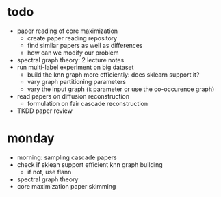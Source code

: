 # todo

- paper reading of core maximization
  - create paper reading repository
  - find similar papers as well as differences
  - how can we modify our problem 
- spectral graph theory: 2 lecture notes
- run multi-label experiment on big dataset
  - build the knn graph more efficiently: does sklearn support it?
  - vary graph partitioning parameters
  - vary the input graph (`k` parameter or use the co-occurence graph)
- read papers on diffusion reconstruction
  - formulation on fair cascade reconstruction
- TKDD paper review

# monday

- morning: sampling cascade papers
- check if sklean support efficient knn graph building
  - if not, use flann
- spectral graph theory
- core maximization paper skimming
